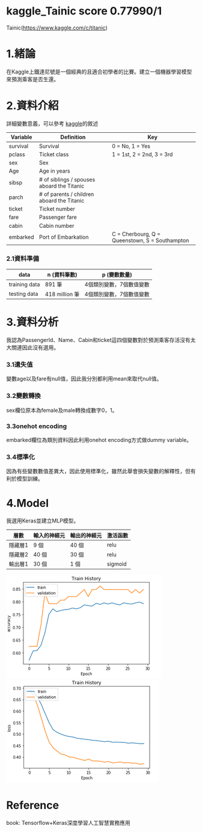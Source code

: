 # kaggle_Tainic score 0.77990/1
Tainic(https://www.kaggle.com/c/titanic)

# 1.緒論
在Kaggle上鐵達尼號是一個經典的且適合初學者的比賽。建立一個機器學習模型來預測乘客是否生還。

# 2.資料介紹

詳細變數意義，可以參考 [kaggle](https://www.kaggle.com/c/titanic/data)的敘述

|Variable|Definition|Key|
|---------|--------|---|
|survival|Survival|	0 = No, 1 = Yes|
|pclass|Ticket class|	1 = 1st, 2 = 2nd, 3 = 3rd|
|sex|Sex| |
|Age|	Age in years|	|
|sibsp|	# of siblings / spouses aboard the Titanic| |
|parch|	# of parents / children aboard the Titanic| |
|ticket|Ticket number| |
|fare|Passenger fare| |
|cabin|Cabin number| |
|embarked|Port of Embarkation|C = Cherbourg, Q = Queenstown, S = Southampton|

### 2.1資料準備
|data|n (資料筆數)|p (變數數量)|
|------|---------|-------|
|training data|891 筆|4個類別變數，7個數值變數|
|testing data|418 million 筆|4個類別變數，7個數值變數|

# 3.資料分析

我認為PassengerId、Name、Cabin和ticket這四個變數對於預測乘客存活沒有太大關連因此沒有選用。

### 3.1遺失值
變數age以及fare有null值，因此我分別都利用mean來取代null值。

### 3.2變數轉換
sex欄位原本為female及male轉換成數字0，1。

### 3.3onehot encoding
embarked欄位為類別資料因此利用onehot encoding方式做dummy variable。

### 3.4標準化
因為有些變數數值差異大，因此使用標準化，雖然此舉會損失變數的解釋性，但有利於模型訓練。

# 4.Model
我選用Keras並建立MLP模型。

|層數|輸入的神經元|輸出的神經元|激活函數|
|---|--------|---------|----------|
|隱藏層1|9 個|40 個|relu|
|隱藏層2|40 個|30 個|relu|
|輸出層1|30 個|1 個|sigmoid|

![image](https://github.com/HsingCheng/Kggle_Tainic/blob/master/accuracy.PNG)
![image](https://github.com/HsingCheng/Kggle_Tainic/blob/master/loss.PNG)

# Reference
book: Tensorflow+Keras深度學習人工智慧實務應用
